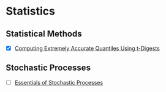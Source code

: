 # Statistics

## Statistical Methods

  - [x] [Computing Extremely Accurate Quantiles Using t-Digests](https://github.com/tdunning/t-digest/blob/master/docs/t-digest-paper/histo.pdf)

## Stochastic Processes

  - [ ] [Essentials of Stochastic Processes](https://services.math.duke.edu/~rtd/EOSP/EOSP2E.pdf)
